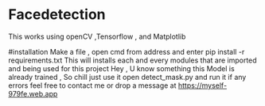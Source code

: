 # Facedetection
This works using openCV ,Tensorflow , and Matplotlib

#installation 
Make a file , open cmd from address and enter 
pip install -r requirements.txt
This will installs each and every modules that are imported and being used for this project
Hey , U know something this Model is already  trained , So chill just use it
open detect_mask.py and run it 
if any errors feel free to contact me or drop a message at https://myself-979fe.web.app
